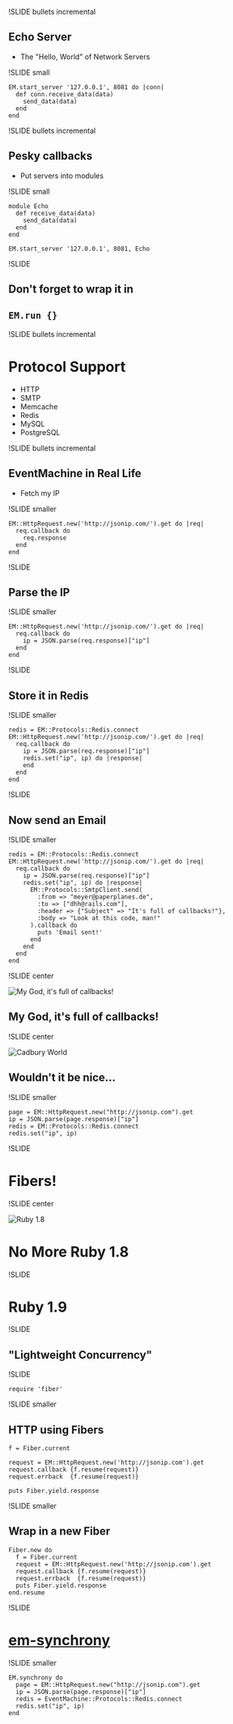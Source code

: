 !SLIDE bullets incremental

## Echo Server ##

* The "Hello, World" of Network Servers

!SLIDE small

    EM.start_server '127.0.0.1', 8081 do |conn|
      def conn.receive_data(data)
        send_data(data)
      end
    end

!SLIDE bullets incremental

## Pesky callbacks ##
* Put servers into modules

!SLIDE small

    module Echo
      def receive_data(data)
        send_data(data)
      end
    end

    EM.start_server '127.0.0.1', 8081, Echo

!SLIDE

## Don't forget to wrap it in 
## `EM.run {}` ##

!SLIDE bullets incremental

# Protocol Support #

* HTTP
* SMTP
* Memcache
* Redis
* MySQL
* PostgreSQL

!SLIDE bullets incremental

## EventMachine in Real Life ##

* Fetch my IP

!SLIDE smaller

    EM::HttpRequest.new('http://jsonip.com/').get do |req|
      req.callback do
        req.response
      end
    end

!SLIDE

## Parse the IP ##

!SLIDE smaller

    EM::HttpRequest.new('http://jsonip.com/').get do |req|
      req.callback do
        ip = JSON.parse(req.response)["ip"]
      end
    end
!SLIDE

## Store it in Redis ##

!SLIDE smaller

    redis = EM::Protocols::Redis.connect
    EM::HttpRequest.new('http://jsonip.com/').get do |req|
      req.callback do
        ip = JSON.parse(req.response)["ip"]
        redis.set("ip", ip) do |response|
        end
      end
    end

!SLIDE

## Now send an Email ##

!SLIDE smaller

    redis = EM::Protocols::Redis.connect
    EM::HttpRequest.new('http://jsonip.com/').get do |req|
      req.callback do
        ip = JSON.parse(req.response)["ip"]
        redis.set("ip", ip) do |response|
          EM::Protocols::SmtpClient.send(
            :from => "meyer@paperplanes.de",
            :to => ["dhh@rails.com"],
            :header => {"Subject" => "It's full of callbacks!"},
            :body => "Look at this code, man!"
          ).callback do
            puts 'Email sent!'
          end
        end
      end
    end

!SLIDE center

![My God, it's full of callbacks!](callbacks.jpg)

## My God, it's full of callbacks! ##

!SLIDE center

![Cadbury World](cadbury-world.jpg)

## Wouldn't it be nice... ##

!SLIDE smaller

    page = EM::HttpRequest.new("http://jsonip.com").get
    ip = JSON.parse(page.response)["ip"]
    redis = EM::Protocols::Redis.connect
    redis.set("ip", ip)

!SLIDE

# Fibers! #

!SLIDE center

![Ruby 1.8](fuuuuuu.jpg)

# No More Ruby 1.8 #

!SLIDE

# Ruby 1.9 #

!SLIDE

## "Lightweight Concurrency" ##

!SLIDE

    require 'fiber'

!SLIDE smaller

## HTTP using Fibers ##

    f = Fiber.current

    request = EM::HttpRequest.new('http://jsonip.com').get
    request.callback {f.resume(request)}
    request.errback  {f.resume(request)}

    puts Fiber.yield.response

!SLIDE smaller

## Wrap in a new Fiber ##

    Fiber.new do
      f = Fiber.current
      request = EM::HttpRequest.new('http://jsonip.com').get
      request.callback {f.resume(request)}
      request.errback  {f.resume(request)}
      puts Fiber.yield.response
    end.resume

!SLIDE

# [em-synchrony](http://github.com/igrigorik/em-synchrony) #

!SLIDE smaller

    EM.synchrony do
      page = EM::HttpRequest.new("http://jsonip.com").get
      ip = JSON.parse(page.response)["ip"]
      redis = EventMachine::Protocols::Redis.connect
      redis.set("ip", ip)
    end
